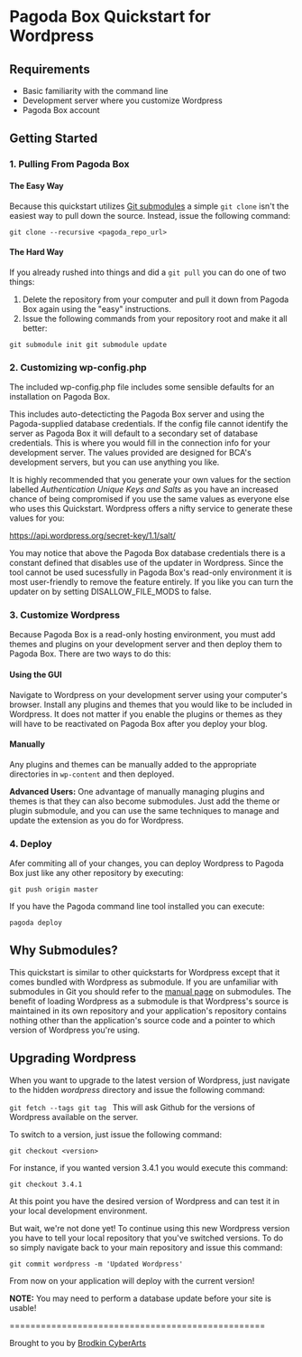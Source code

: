 # Pagoda Box Quickstart for Wordpress

## Requirements

* Basic familiarity with the command line
* Development server where you customize Wordpress
* Pagoda Box account

## Getting Started

### 1. Pulling From Pagoda Box

#### The Easy Way

Because this quickstart utilizes [Git submodules](http://www.kernel.org/pub/software/scm/git/docs/git-submodule.html) a simple `git clone` isn't the easiest way to pull down the source.  Instead, issue the following command:

`git clone --recursive <pagoda_repo_url>`

#### The Hard Way

If you already rushed into things and did a `git pull` you can do one of two things:

1. Delete the repository from your computer and pull it down from Pagoda Box again using the "easy" instructions.
2. Issue the following commands from your repository root and make it all better:

`git submodule init
 git submodule update
`

### 2. Customizing wp-config.php

The included wp-config.php file includes some sensible defaults for an installation on Pagoda Box.

This includes auto-detecticting the Pagoda Box server and using the Pagoda-supplied database credentials.  If the config file cannot identify the server as Pagoda Box it will default to a secondary set of database credentials.  This is where you would fill in the connection info for your development server.  The values provided are designed for BCA's development servers, but you can use anything you like.

It is highly recommended that you generate your own values for the section labelled *Authentication Unique Keys and Salts* as you have an increased chance of being compromised if you use the same values as everyone else who uses this Quickstart.  Wordpress offers a nifty service to generate these values for you:

https://api.wordpress.org/secret-key/1.1/salt/

You may notice that above the Pagoda Box database credentials there is a constant defined that disables use of the updater in Wordpress.  Since the tool cannot be used sucessfully in Pagoda Box's read-only environment it is most user-friendly to remove the feature entirely.  If you like you can turn the updater on by setting DISALLOW_FILE_MODS to false.

### 3. Customize Wordpress

Because Pagoda Box is a read-only hosting environment, you must add themes and plugins on your development server and then deploy them to Pagoda Box.  There are two ways to do this:

#### Using the GUI

Navigate to Wordpress on your development server using your computer's browser.  Install any plugins and themes that you would like to be included in Wordpress.  It does not matter if you enable the plugins or themes as they will have to be reactivated on Pagoda Box after you deploy your blog.

#### Manually

Any plugins and themes can be manually added to the appropriate directories in `wp-content` and then deployed.  

**Advanced Users:** One advantage of manually managing plugins and themes is that they can also become submodules.  Just add the theme or plugin submodule, and you can use the same techniques to manage and update the extension as you do for Wordpress.

### 4. Deploy

Afer commiting all of your changes, you can deploy Wordpress to Pagoda Box just like any other repository by executing:

`git push origin master`

If you have the Pagoda command line tool installed you can execute:

`pagoda deploy`

## Why Submodules?

This quickstart is similar to other quickstarts for Wordpress except that it comes bundled with Wordpress as submodule.  If you are unfamiliar with submodules in Git you should refer to the [manual page](http://www.kernel.org/pub/software/scm/git/docs/git-submodule.html) on submodules.  The benefit of loading Wordpress as a submodule is that Wordpress's source is maintained in its own repository and your application's repository contains nothing other than the application's source code and a pointer to which version of Wordpress you're using.

## Upgrading Wordpress

When you want to upgrade to the latest version of Wordpress, just navigate to the hidden *wordpress* directory and issue the following command:

`git fetch --tags
git tag
`
This will ask Github for the versions of Wordpress available on the server.

To switch to a version, just issue the following command:

`git checkout <version>`

For instance, if you wanted version 3.4.1 you would execute this command:

`git checkout 3.4.1`

At this point you have the desired version of Wordpress and can test it in your local development environment.

But wait, we're not done yet! To continue using this new Wordpress version you have to tell your local repository that you've switched versions.  To do so simply navigate back to your main repository and issue this command:

`git commit wordpress -m 'Updated Wordpress'`

From now on your application will deploy with the current version!

**NOTE:** You may need to perform a database update before your site is usable!

=================================================

Brought to you by [Brodkin CyberArts](http://brodkinca.com)